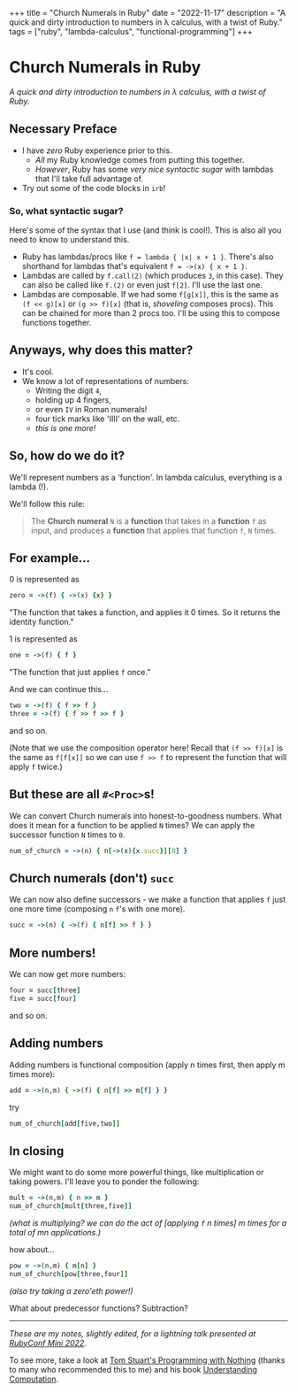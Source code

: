+++
title = "Church Numerals in Ruby"
date = "2022-11-17"
description = "A quick and dirty introduction to numbers in λ calculus, with a twist of Ruby."
tags = ["ruby", "lambda-calculus", "functional-programming"]
+++

# Church Numerals in Ruby

*A quick and dirty introduction to numbers in λ calculus, with a twist of Ruby.*

## Necessary Preface
* I have *zero* Ruby experience prior to this. 
  * *All* my Ruby knowledge comes from putting this together.
  * *However*, Ruby has some *very nice syntactic sugar* with lambdas that I'll take full advantage of. 
* Try out some of the code blocks in `irb`! 

### So, what syntactic sugar?
Here's some of the syntax that I use (and think is cool!). This is also all you need to know to understand this.
* Ruby has lambdas/procs like `f = lambda { |x| x + 1 }`. There's also shorthand for lambdas that's equivalent `f = ->(x) { x + 1 }`. 
* Lambdas are called by `f.call(2)` (which produces `3`, in this case). They can also be called like `f.(2)` or even just `f[2]`. I'll use the last one. 
* Lambdas are composable. If we had some `f[g[x]]`, this is the same as `(f << g)[x]` or `(g >> f)[x]` (that is, *shoveling* composes procs). This can be chained for more than 2 procs too. I'll be using this to compose functions together. 

## Anyways, why does this matter?
* It's cool. 
* We know a lot of representations of numbers: 
  * Writing the digit `4`, 
  * holding up 4 fingers,
  * or even `IV` in Roman numerals!
  * four tick marks like 'IIII' on the wall, etc.
  * *this is one more!*

## So, how do we do it? 
We'll represent numbers as a 'function'. In lambda calculus, everything is a lambda (!). 

We'll follow this rule: 

> The **Church numeral** `N` is a **function** that takes in a **function** `f` as input, and produces a **function** that applies that function `f`, `N` times. 

## For example...
0 is represented as
```ruby
zero = ->(f) { ->(x) {x} }
```
"The function that takes a function, and applies it 0 times. So it returns the identity function."

1 is represented as 
```ruby
one = ->(f) { f }
```
"The function that just applies `f` once."

And we can continue this...
```ruby
two = ->(f) { f >> f }
three = ->(f) { f >> f >> f }
```
and so on. 

(Note that we use the composition operator here! Recall that `(f >> f)[x]` is the same as `f[f[x]]` so we can use `f >> f` to represent the function that will apply `f` twice.)

## But these are all `#<Proc>`s!
We can convert Church numerals into honest-to-goodness numbers. What does it mean for a function to be applied `N` times? We can apply the successor function `N` times to `0`. 
```ruby
num_of_church = ->(n) { n[->(x){x.succ}][0] }
```

## Church numerals (don't) `succ`
We can now also define successors - we make a function that applies `f` just one more time (composing `n` `f`'s with one more). 
```ruby
succ = ->(n) { ->(f) { n[f] >> f } }
```

## More numbers!
We can now get more numbers: 
```ruby
four = succ[three]
five = succ[four]
```
and so on.

## Adding numbers
Adding numbers is functional composition (apply n times first, then apply m times more):
```ruby
add = ->(n,m) { ->(f) { n[f] >> m[f] } }
```
try
```ruby
num_of_church[add[five,two]]
```

## In closing
We might want to do some more powerful things, like multiplication or taking powers. I'll leave you to ponder the following: 
```ruby
mult = ->(n,m) { n >> m }
num_of_church[mult[three,five]]
```
*(what is multiplying? we can do the act of [applying `f` n times] m times for a total of mn applications.)*

how about...
```ruby
pow = ->(n,m) { m[n] }
num_of_church[pow[three,four]]
```
*(also try taking a zero'eth power!)*

What about predecessor functions? Subtraction? 

---
*These are my notes, slightly edited, for a lightning talk presented at [RubyConf Mini 2022](https://www.rubyconfmini.com/).*

To see more, take a look at [Tom Stuart's Programming with Nothing](https://tomstu.art/programming-with-nothing) (thanks to many who recommended this to me) and his book [Understanding Computation](https://computationbook.com/).
